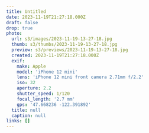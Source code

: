 ```yaml
---
title: Untitled
date: 2023-11-19T21:27:18.000Z
draft: false
drop: true
photo:
  url: s3/images/2023-11-19-13-27-18.jpg
  thumb: s3/thumbs/2023-11-19-13-27-18.jpg
  preview: s3/previews/2023-11-19-13-27-18.jpg
  created: 2023-11-19T21:27:18.000Z
  exif:
    make: Apple
    model: 'iPhone 12 mini'
    lens: 'iPhone 12 mini front camera 2.71mm f/2.2'
    iso: 32
    aperture: 2.2
    shutter_speed: 1/120
    focal_length: '2.7 mm'
    gps: '47.668236 -122.391892'
  title: null
  caption: null
links: []
---
```

